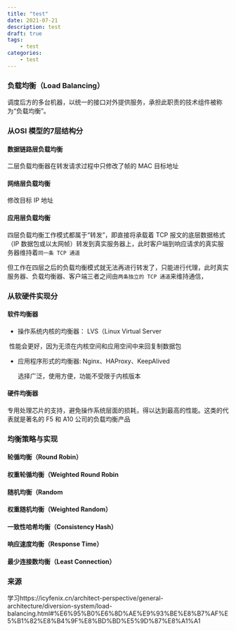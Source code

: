 ```yaml
---
title: "test"
date: 2021-07-21
description: test
draft: true
tags:
    - test
categories:
    - test
---
```






### 负载均衡（Load Balancing）

调度后方的多台机器，以统一的接口对外提供服务，承担此职责的技术组件被称为“负载均衡”。



### 从OSI 模型的7层结构分

#### 数据链路层负载均衡

二层负载均衡器在转发请求过程中只修改了帧的 MAC 目标地址

#### 网络层负载均衡

 修改目标 IP 地址

#### 应用层负载均衡

四层负载均衡工作模式都属于“转发”，即直接将承载着 TCP 报文的底层数据格式（IP 数据包或以太网帧）转发到真实服务器上，此时客户端到响应请求的真实服务器维持着`同一条 TCP 通道`

但工作在四层之后的负载均衡模式就无法再进行转发了，只能进行代理，此时真实服务器、负载均衡器、客户端三者之间由`两条独立的 TCP 通道`来维持通信，



### 从软硬件实现分

#### 软件均衡器

* 操作系统内核的均衡器： LVS（Linux Virtual Server

​        性能会更好，因为无须在内核空间和应用空间中来回复制数据包

* 应用程序形式的均衡器: Nginx、HAProxy、KeepAlived

  选择广泛，使用方便，功能不受限于内核版本

#### 硬件均衡器

专用处理芯片的支持，避免操作系统层面的损耗，得以达到最高的性能。这类的代表就是著名的 F5 和 A10 公司的负载均衡产品



### 均衡策略与实现

#### **轮循均衡**（Round Robin）

#### **权重轮循均衡**（Weighted Round Robin

#### **随机均衡**（Random

#### **权重随机均衡**（Weighted Random）

#### **一致性哈希均衡**（Consistency Hash）

#### **响应速度均衡**（Response Time）

#### **最少连接数均衡**（Least Connection）





### 来源

学习https://icyfenix.cn/architect-perspective/general-architecture/diversion-system/load-balancing.html#%E6%95%B0%E6%8D%AE%E9%93%BE%E8%B7%AF%E5%B1%82%E8%B4%9F%E8%BD%BD%E5%9D%87%E8%A1%A1
